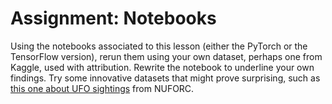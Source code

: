 # Assignment: Notebooks

Using the notebooks associated to this lesson (either the PyTorch or the TensorFlow version), rerun them using your own dataset, perhaps one from Kaggle, used with attribution. Rewrite the notebook to underline your own findings. Try some innovative datasets that might prove surprising, such as [this one about UFO sightings](https://www.kaggle.com/datasets/NUFORC/ufo-sightings) from NUFORC.